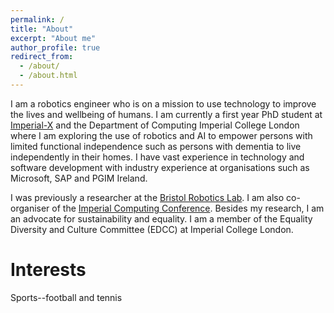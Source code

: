 ```yaml
---
permalink: /
title: "About"
excerpt: "About me"
author_profile: true
redirect_from: 
  - /about/
  - /about.html
---
```


I am a robotics engineer who is on a mission to use technology to improve the lives and wellbeing of humans. I am currently a first year PhD student at [Imperial-X](https://ix.imperial.ac.uk/) and the Department of Computing Imperial 
College London where I am exploring the use of robotics and AI to empower persons with limited functional independence such as persons with dementia to live independently in their homes. I have vast experience in technology and software development with industry experience at organisations such as Microsoft, SAP and PGIM Ireland. 

I was previously a researcher at the [Bristol Robotics Lab](https://www.bristolroboticslab.com/). I am also co-organiser of the [Imperial Computing Conference](https://icc.doc.ic.ac.uk). Besides my research, I am an advocate for sustainability and equality. I am a member of the Equality Diversity and Culture Committee (EDCC) at Imperial College London. 


Interests
======
Sports--football and tennis
